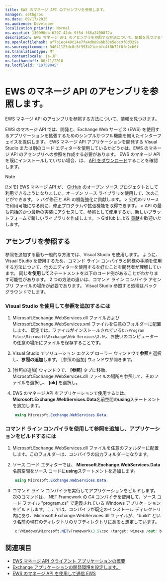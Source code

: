 ```yaml
---
title: EWS のマネージ API のアセンブリを参照します。
manager: sethgros
ms.date: 09/17/2015
ms.audience: Developer
localization_priority: Normal
ms.assetid: 130990db-6297-42dc-9f5d-f68a2400872a
description: EWS マネージ API のアセンブリを参照する方法について、情報を見つけます。
ms.openlocfilehash: af7b1ec449c24e7fa4db89abb30e5ebc9f8d329e
ms.sourcegitcommit: 34041125dc8c5f993b21cebfc4f8b72f0fd2cb6f
ms.translationtype: MT
ms.contentlocale: ja-JP
ms.lasthandoff: 06/11/2018
ms.locfileid: "19759045"
---
```

# <a name="reference-the-ews-managed-api-assembly"></a>EWS のマネージ API のアセンブリを参照します。

EWS マネージ API のアセンブリを参照する方法について、情報を見つけます。
  
EWS のマネージ API では、開発と、Exchange Web サービス (EWS) を使用するアプリケーションを拡張するためのシンプルかつフル機能を備えたインターフェイスを提供します。 EWS マネージ API アプリケーションを開発する Visual Studio または別のコード エディターを使用しているかどうかは、EWS のマネージ API のアセンブリへの参照を作成する必要があります。 EWS のマネージ API を既にインストールしていない場合、は、 [API をダウンロード](http://aka.ms/ews-managed-api-readme)することを確認します。
  
> [!NOTE]
>  [!メモ]  EWS マネージ API が、 [GitHub](https://github.com/officedev/ews-managed-api) のオープン ソース プロジェクトとして利用できるようになりました。オープン ソース ライブラリを使用して、次のことができます。 >  バグ修正と API の機能強化に貢献します。 >  公式のリリースで利用可能になる前に、修正プログラムや拡張機能を取得できます。 >  API の最も包括的かつ最新の実装にアクセスして、参照として使用するか、新しいプラットフォームで新しいライブラリを作成します。 >  GitHub による [貢献](https://github.com/OfficeDev/ews-managed-api/blob/master/CONTRIBUTING.md)を歓迎いたします。 
  
## <a name="referencing-the-assembly"></a>アセンブリを参照する

参照を追加する最も一般的な方法では、Visual Studio を使用します。 ように、Visual Studio を使用するため、コマンド ライン コンパイラと同様の手順を使用する方法について、他のエディターを使用するを好むことを開発者が理解しています。 同じ**を使用して**ステートメントを以下のコード例があることがわかります可能性があります。 2 つの方法の違いは、コマンド ライン コンパイラ アセンブリ ファイルの場所が必要であります。 Visual Studio 参照する処理はバック グラウンドでします。 
  
### <a name="to-add-a-reference-by-using-visual-studio"></a>Visual Studio を使用して参照を追加するには

1. Microsoft.Exchange.WebServices.dll ファイルおよび Microsoft.Exchange.WebServices.xml ファイルを任意のフォルダーに配置します。 既定では、ファイルがインストールされている`C:\Program Files\Microsoft\Exchange\Web Services\2.0\`、お使いのコンピューターの任意の場所にファイルを保存することです。
    
2. Visual Studio でソリューション エクスプ ローラー ウィンドウで**参照**を選択し、**参照の追加**します。 [参照の追加] ウィンドウが開きます。
    
3. [参照の追加] ウィンドウで、 **[参照**] タブに移動、Microsoft.Exchange.WebServices.dll ファイルの場所を参照して、そのファイルを選択し、 **[ok]** を選択し。 
    
4. EWS のマネージ API をアプリケーションで使用するには、 **Microsoft.Exchange.WebServices.Data**名前空間の**using**ステートメントを追加します。 
    
   ```cs
    using Microsoft.Exchange.WebServices.Data;
   ```

### <a name="to-add-a-reference-and-build-your-application-with-the-command-line-compiler"></a>コマンド ライン コンパイラを使用して参照を追加し、アプリケーションをビルドするには

1. Microsoft.Exchange.WebServices.dll ファイルを任意のフォルダーに配置します。このフォルダーは、コンパイラの出力フォルダーになります。
    
2. ソース コード エディターでは、 **Microsoft.Exchange.WebServices.Data**名前空間をソース コードに**using**ステートメントを追加します。 
    
   ```cs
    using Microsoft.Exchange.WebServices.Data;
   ```

3. コマンド ライン コンパイラを実行してアプリケーションをビルドします。次のコマンドは、.NET Framework の C# コンパイラを使用して、ソース コード ファイル "program.cs" で定義されている Windows アプリケーションをビルドします。ここでは、コンパイラが既定のインストール ディレクトリ内にあり、Microsoft.Exchange.WebServices.dll ファイルが、"build" という名前の現在のディレクトリのサブディレクトリにあると想定しています。
    
   ```cs
    c:\Windows\Microsoft.NET\Framework\3.5\csc /target: winexe /out: build\testApplication /reference: build\Microsoft.Exchange.WebServices.dll program.cs
   ```

## <a name="see-also"></a>関連項目

- [EWS マネージ API クライアント アプリケーションの概要](get-started-with-ews-managed-api-client-applications.md)    
- [Exchange アプリケーションの開発環境を設定します。](setting-up-your-exchange-application-development-environment.md)   
- [EWS のマネージ API を使用して通信 EWS](how-to-communicate-with-ews-by-using-the-ews-managed-api.md)
    

